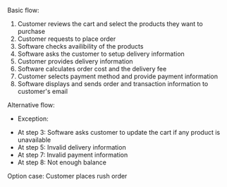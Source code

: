 Basic flow:
1. Customer reviews the cart and select the products they want to purchase
2. Customer requests to place order
3. Software checks availibility of the products
4. Software asks the customer to setup delivery information
5. Customer provides delivery information
6. Software calculates order cost and the delivery fee
7. Customer selects payment method and provide payment information
8. Software displays and sends order and transaction information to customer's email

Alternative flow:
- Exception:
+ At step 3: Software asks customer to update the cart if any product is unavailable
+ At step 5: Invalid delivery information
+ At step 7: Invalid payment information
+ At step 8: Not enough balance

Option case: Customer places rush order